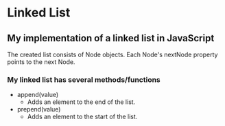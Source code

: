 # Linked List

## My implementation of a linked list in JavaScript

The created list consists of Node objects. Each Node's nextNode property points to the next Node.

### My linked list has several methods/functions

* append(value)
    - Adds an element to the end of the list.
* prepend(value)
    - Adds an element to the start of the list.